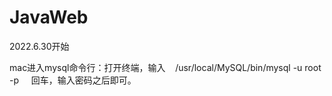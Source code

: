 # JavaWeb

2022.6.30开始

mac进入mysql命令行：打开终端，输入 &nbsp;&nbsp; /usr/local/MySQL/bin/mysql -u root -p &nbsp;&nbsp;&nbsp; 回车，输入密码之后即可。
